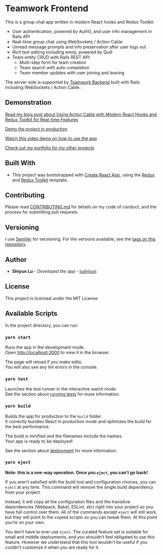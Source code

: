 # Teamwork Frontend

This is a group chat app written in modern React hooks and Redux Toolkit:
- User authentication, powered by Auth0, and user info management in Rails API
- Real-time group chat using WebSockets / Action Cable
- Unread message prompts and info preservation after user logs out
- Rich text editing including emoji, powered by Quill
- Team entity CRUD with Rails REST API:
  - Multi-step form for team creation
  - Team search with auto-completion
  - Team member updates with user joining and leaving

The server side is supported by [Teamwork Backend](https://github.com/lushiyun/teamwork-backend) built with Rails including WebSockets / Action Cable.

## Demonstration

[Read my blog post about Using Action Cable with Modern React Hooks and Redux Toolkit for Real-time Features](https://medium.com/@lushiyun/action-cable-react-hooks-redux-toolkit-yet-another-chat-app-with-unread-messages-feature-93f5f36d4489?sk=ce3f4d7d1f9c4497dff9250d0bce9a29)

[Demo the project in production](https://teamwork-client.netlify.app/)

[Watch this video demo on how to use the app](https://youtu.be/-zL5NooatJI)

[Check out my portfolio for my other projects](https://www.shiyunlu.com/)

## Built With

  - This project was bootstrapped with [Create React App](https://github.com/facebook/create-react-app), using the [Redux](https://redux.js.org/) and [Redux Toolkit](https://redux-toolkit.js.org/) template.

## Contributing

Please read [CONTRIBUTING.md](https://gist.github.com/lushiyun/c8af9e2f2d6470468cfc37aa28f6edeb) for details on my code of conduct, and the process for submitting pull requests.

## Versioning

I use [SemVer](http://semver.org/) for versioning. For the versions available, see the [tags on this repository](https://github.com/lushiyun/trip-planner-frontend/tags).

## Author

  - **Shiyun Lu** - *Developed the app* -
    [lushiyun](https://github.com/lushiyun)

## License

This project is licensed under the MIT License

## Available Scripts

In the project directory, you can run:

### `yarn start`

Runs the app in the development mode.<br />
Open [http://localhost:3000](http://localhost:3000) to view it in the browser.

The page will reload if you make edits.<br />
You will also see any lint errors in the console.

### `yarn test`

Launches the test runner in the interactive watch mode.<br />
See the section about [running tests](https://facebook.github.io/create-react-app/docs/running-tests) for more information.

### `yarn build`

Builds the app for production to the `build` folder.<br />
It correctly bundles React in production mode and optimizes the build for the best performance.

The build is minified and the filenames include the hashes.<br />
Your app is ready to be deployed!

See the section about [deployment](https://facebook.github.io/create-react-app/docs/deployment) for more information.

### `yarn eject`

**Note: this is a one-way operation. Once you `eject`, you can’t go back!**

If you aren’t satisfied with the build tool and configuration choices, you can `eject` at any time. This command will remove the single build dependency from your project.

Instead, it will copy all the configuration files and the transitive dependencies (Webpack, Babel, ESLint, etc) right into your project so you have full control over them. All of the commands except `eject` will still work, but they will point to the copied scripts so you can tweak them. At this point you’re on your own.

You don’t have to ever use `eject`. The curated feature set is suitable for small and middle deployments, and you shouldn’t feel obligated to use this feature. However we understand that this tool wouldn’t be useful if you couldn’t customize it when you are ready for it.